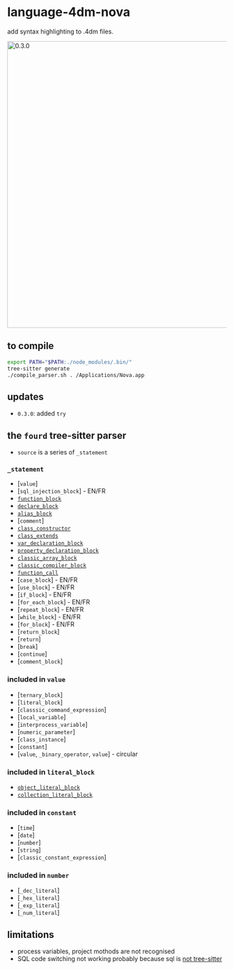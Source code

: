 # language-4dm-nova
add syntax highlighting to .4dm files.

<img width="658" alt="0.3.0" src="https://github.com/miyako/language-4dm-nova/assets/1725068/c38e9cb8-9268-4132-b562-d7f1b0c5bd7c">

## to compile

```sh
export PATH="$PATH:./node_modules/.bin/"
tree-sitter generate
./compile_parser.sh . /Applications/Nova.app
```

## updates

* `0.3.0`: added `try`


## the `fourd` tree-sitter parser

* `source` is a series of `_statement`

### `_statement`

* [`value`]
* [`sql_injection_block`]  - EN/FR
* [`function_block`](https://github.com/miyako/language-4dm-nova/blob/main/corpus/1.%20function_block.txt)
* [`declare_block`](https://github.com/miyako/language-4dm-nova/blob/main/corpus/2.%20declare_block.txt)
* [`alias_block`](https://github.com/miyako/language-4dm-nova/blob/main/corpus/7.%20alias_block.txt)  
* [`comment`] 
* [`class_constructor`](https://github.com/miyako/language-4dm-nova/blob/main/corpus/3.%20class_constructor.txt)
* [`class_extends`](https://github.com/miyako/language-4dm-nova/blob/main/corpus/4.%20class_extends.txt)
* [`var_declaration_block`](https://github.com/miyako/language-4dm-nova/blob/main/corpus/5.%20var_declaration_block.txt) 
* [`property_declaration_block`](https://github.com/miyako/language-4dm-nova/blob/main/corpus/6.%20property_declaration_block.txt) 
* [`classic_array_block`](https://github.com/miyako/language-4dm-nova/blob/main/corpus/11.%20classic_array_block.txt)
* [`classic_compiler_block`](https://github.com/miyako/language-4dm-nova/blob/main/corpus/10.%20classic_compiler_block.txt)
* [`function_call`](https://github.com/miyako/language-4dm-nova/blob/main/corpus/9.%20function_call.txt) 
* [`case_block`] - EN/FR
* [`use_block`] - EN/FR
* [`if_block`] - EN/FR 
* [`for_each_block`] - EN/FR
* [`repeat_block`] - EN/FR
* [`while_block`] - EN/FR
* [`for_block`] - EN/FR
* [`return_block`]
* [`return`]
* [`break`]
* [`continue`]
* [`comment_block`]
 
### included in `value`

* [`ternary_block`]
* [`literal_block`]
* [`classsic_command_expression`]
* [`local_variable`]
* [`interprocess_variable`]
* [`numeric_parameter`]
* [`class_instance`]
* [`constant`]
* [`value`, `_binary_operator`, `value`] - circular

### included in `literal_block`

* [`object_literal_block`](https://github.com/miyako/language-4dm-nova/blob/main/corpus/13.%20object_literal_block.txt)
* [`collection_literal_block`](https://github.com/miyako/language-4dm-nova/blob/main/corpus/14.%20collection_literal_block.txt)

### included in `constant`

* [`time`] 
* [`date`] 
* [`number`] 
* [`string`] 
* [`classic_constant_expression`]  

### included in `number`

* [`_dec_literal`]
* [`_hex_literal`]
* [`_exp_literal`]
* [`_num_literal`]

## limitations

* process variables, project mothods are not recognised
* SQL code switching not working probably because sql is [not tree-sitter](https://docs.nova.app/syntax-reference/syntaxes/#injections)
